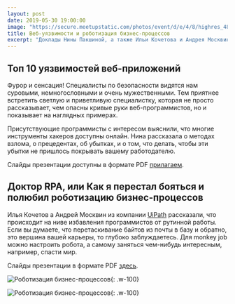 ```yaml
---
layout: post
date: 2019-05-30 19:00:00
image: "https://secure.meetupstatic.com/photos/event/d/e/4/8/highres_481496904.jpeg"
title: Веб-уязвимости и роботизация бизнес-процессов
excerpt: "Доклады Нины Пакшиной, а также Ильи Кочетова и Андрея Москвина (UiPath)."
---
```


## Топ 10 уязвимостей веб-приложений

Фурор и сенсация! Специалисты по безопасности видятся нам суровыми, немногословными и очень мужественными. Тем приятнее встретить светлую и приветливую специалистку, которая не просто рассказывает, чем опасны кривые руки веб-программистов, но и показывает на наглядных примерах.

Присутствующие программисты с интересом выяснили, что многие инструменты хакеров доступны онлайн. Нина рассказала о методах взлома, о прецедентах, об убытках, и о том, что делать, чтобы эти убытки не пришлось покрывать вашему работодателю.

Слайды презентации доступны в формате PDF [прилагаем](/downloads/owasp.pdf).

## Доктор RPA, или Как я перестал бояться и полюбил роботизацию бизнес-процессов

Илья Кочетов а Андрей Москвин из компании [UiPath](https://www.uipath.com/) рассказали, что происходит на ниве избавления программистов от рутинной работы. Если вы думаете, что перетаскивание байтов из почты в базу и обратно, это вершина вашей карьеры, то глубоко заблуждаетесь. Для monkey job можно настроить робота, а самому заняться чем-нибудь интересным, например, спасти мир.

Слайды презентации в формате PDF [здесь](/downloads/dr-rpa.pdf).

![Роботизация бизнес-процессов](https://secure.meetupstatic.com/photos/event/c/6/4/a/highres_481790762.jpeg){: .w-100}

![Роботизация бизнес-процессов](https://secure.meetupstatic.com/photos/event/c/6/5/0/highres_481790768.jpeg){: .w-100}
